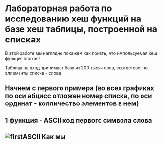 # Лабораторная работа по исследованию хеш функций на базе хеш таблицы, построенной на списках
В этой работе мы наглядно покажем как понять, что импользуемая хеш функция плохая!

Таблица на вход принимает базу из 200 тысяч слов, соответсвенно эллементы списка - слова

Начнем с первого примера (во всех графиках по оси абцисс отложен номер списка, по оси ординат - колличество элементов в нем)
---
## 1 функция - ASCII код первого символа слова
![firstASCII](https://user-images.githubusercontent.com/89395114/163723511-3e916046-1a73-4426-b146-055973adfd24.png)
Как мы
---
